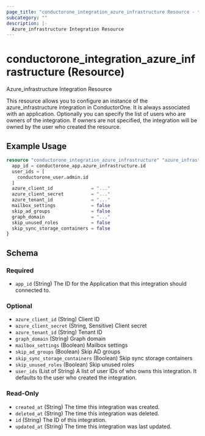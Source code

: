```yaml
---
page_title: "conductorone_integration_azure_infrastructure Resource - terraform-provider-conductorone"
subcategory: ""
description: |-
  Azure_infrastructure Integration Resource
---
```


# conductorone_integration_azure_infrastructure (Resource)

Azure_infrastructure Integration Resource

This resource allows you to configure an instance of the azure_infrastructure integration in ConductorOne.
It is always associated with an application. Optionally you can specify the list of users who are owners of the integration.
If owners are not specified, the integration will be owned by the user who created the resource.

## Example Usage

```terraform
resource "conductorone_integration_azure_infrastructure" "azure_infrastructure" {
  app_id = conductorone_app.azure_infrastructure.id
  user_ids = [
    conductorone_user.admin.id
  ]
  azure_client_id              = "..."
  azure_client_secret          = "..."
  azure_tenant_id              = "..."
  mailbox_settings             = false
  skip_ad_groups               = false
  graph_domain                 = "..."
  skip_unused_roles            = false
  skip_sync_storage_containers = false
}
```

<!-- schema generated by tfplugindocs -->
## Schema

### Required

- `app_id` (String) The ID for the Application that this integration should connected to.

### Optional

- `azure_client_id` (String) Client ID
- `azure_client_secret` (String, Sensitive) Client secret
- `azure_tenant_id` (String) Tenant ID
- `graph_domain` (String) Graph domain
- `mailbox_settings` (Boolean) Mailbox settings
- `skip_ad_groups` (Boolean) Skip AD groups
- `skip_sync_storage_containers` (Boolean) Skip sync storage containers
- `skip_unused_roles` (Boolean) Skip unused roles
- `user_ids` (List of String) A list of user IDs of who owns this integration. It defaults to the user who created the integration.

### Read-Only

- `created_at` (String) The time this integration was created.
- `deleted_at` (String) The time this integration was deleted.
- `id` (String) The ID of this integration.
- `updated_at` (String) The time this integration was last updated.
